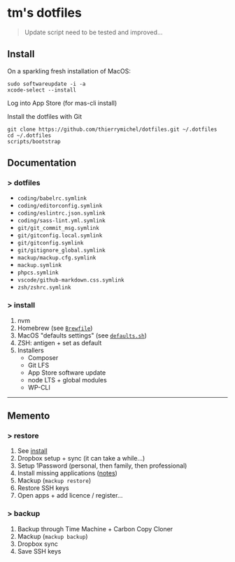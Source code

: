 # tm's dotfiles

> Update script need to be tested and improved…

## Install

On a sparkling fresh installation of MacOS:

```
sudo softwareupdate -i -a
xcode-select --install
```

Log into App Store (for mas-cli install)

Install the dotfiles with Git

```
git clone https://github.com/thierrymichel/dotfiles.git ~/.dotfiles
cd ~/.dotfiles
scripts/bootstrap
```

## Documentation

### > dotfiles

- `coding/babelrc.symlink`
- `coding/editorconfig.symlink`
- `coding/eslintrc.json.symlink`
- `coding/sass-lint.yml.symlink`
- `git/git_commit_msg.symlink`
- `git/gitconfig.local.symlink`
- `git/gitconfig.symlink`
- `git/gitignore_global.symlink`
- `mackup/mackup.cfg.symlink`
- `mackup.symlink`
- `phpcs.symlink`
- `vscode/github-markdown.css.symlink`
- `zsh/zshrc.symlink`

### > install

1. nvm
2. Homebrew (see [`Brewfile`](Brewfile]))
3. MacOS "defaults settings" (see [`defaults.sh`](macos/defaults.sh]))
4. ZSH: antigen + set as default
5. Installers
    - Composer
    - Git LFS
    - App Store software update
    - node LTS + global modules
    - WP-CLI

---

## Memento

### > restore

1. See [install](#install)
2. Dropbox setup + sync (it can take a while…)
3. Setup 1Password (personal, then family, then professional)
4. Install missing applications ([notes](NOTES.md))
5. Mackup (`mackup restore`)
6. Restore SSH keys
7. Open apps + add licence / register…

### > backup

1. Backup through Time Machine + Carbon Copy Cloner
2. Mackup (`mackup backup`)
3. Dropbox sync
4. Save SSH keys
